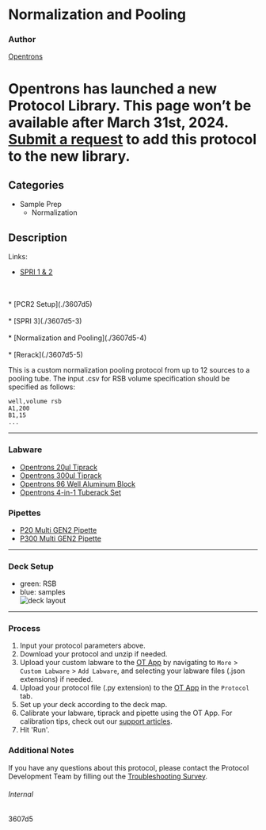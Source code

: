 # Normalization and Pooling

### Author
[Opentrons](https://opentrons.com/)


# Opentrons has launched a new Protocol Library. This page won’t be available after March 31st, 2024. [Submit a request](https://docs.google.com/forms/d/e/1FAIpQLSdYYp9QCKow4nn0KlCVsMS3HX0eJ0N9O7-erajKvcpT0lWbSg/viewform) to add this protocol to the new library.

## Categories
* Sample Prep
	* Normalization

## Description

Links:  
* [SPRI 1 & 2](./3607d5-2)
<br />
<br />
* [PCR2 Setup](./3607d5)
<br />
<br />
* [SPRI 3](./3607d5-3)
<br />
<br />
* [Normalization and Pooling](./3607d5-4)
<br />
<br />
* [Rerack](./3607d5-5)


This is a custom normalization pooling protocol from up to 12 sources to a pooling tube. The input .csv for RSB volume specification should be specified as follows:

```
well,volume rsb
A1,200
B1,15
...
```

---

### Labware
* [Opentrons 20µl Tiprack](https://shop.opentrons.com/collections/opentrons-tips)
* [Opentrons 300µl Tiprack](https://shop.opentrons.com/collections/opentrons-tips)
* [Opentrons 96 Well Aluminum Block](https://shop.opentrons.com/collections/hardware-modules/products/aluminum-block-set)
* [Opentrons 4-in-1 Tuberack Set](https://shop.opentrons.com/4-in-1-tube-rack-set/)

### Pipettes
* [P20 Multi GEN2 Pipette](https://opentrons.com/pipettes/)
* [P300 Multi GEN2 Pipette](https://opentrons.com/pipettes/)

---

### Deck Setup
* green: RSB  
* blue: samples    
![deck layout](https://opentrons-protocol-library-website.s3.amazonaws.com/custom-README-images/3607d5/deck4.png)

---

### Process
1. Input your protocol parameters above.
2. Download your protocol and unzip if needed.
3. Upload your custom labware to the [OT App](https://opentrons.com/ot-app) by navigating to `More` > `Custom Labware` > `Add Labware`, and selecting your labware files (.json extensions) if needed.
4. Upload your protocol file (.py extension) to the [OT App](https://opentrons.com/ot-app) in the `Protocol` tab.
5. Set up your deck according to the deck map.
6. Calibrate your labware, tiprack and pipette using the OT App. For calibration tips, check out our [support articles](https://support.opentrons.com/en/collections/1559720-guide-for-getting-started-with-the-ot-2).
7. Hit 'Run'.

### Additional Notes
If you have any questions about this protocol, please contact the Protocol Development Team by filling out the [Troubleshooting Survey](https://protocol-troubleshooting.paperform.co/).

###### Internal
3607d5
